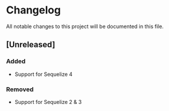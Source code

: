 # Changelog
All notable changes to this project will be documented in this file.

## [Unreleased]
### Added
- Support for Sequelize 4

### Removed
- Support for Sequelize 2 & 3